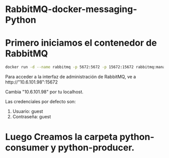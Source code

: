 # RabbitMQ-docker-messaging-Python

# Primero iniciamos el contenedor de RabbitMQ

```bash
docker run -d --name rabbitmq -p 5672:5672 -p 15672:15672 rabbitmq:management
```

Para acceder a la interfaz de administración de RabbitMQ, ve a http://"10.6.101.98":15672

Cambia "10.6.101.98" por tu localhost.

Las credenciales por defecto son:

1. Usuario: guest
2. Contraseña: guest


# Luego Creamos la carpeta python-consumer y python-producer.
